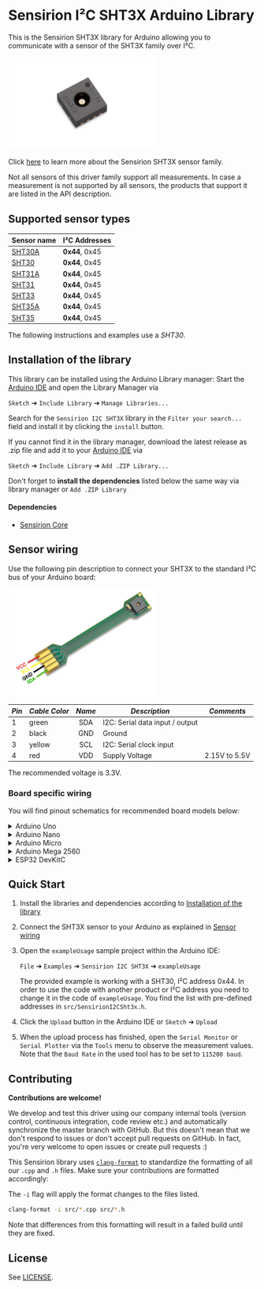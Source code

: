 # Sensirion I²C SHT3X Arduino Library

This is the Sensirion SHT3X library for Arduino allowing you to 
communicate with a sensor of the SHT3X family over I²C.

<img src="images/SHT3x.png" width="300px">

Click [here](https://sensirion.com/products/catalog/SHT30-DIS-B) to learn more about the Sensirion SHT3X sensor family.


Not all sensors of this driver family support all measurements.
In case a measurement is not supported by all sensors, the products that
support it are listed in the API description.



## Supported sensor types

| Sensor name   | I²C Addresses  |
| ------------- | -------------- |
|[SHT30A](https://sensirion.com/products/catalog/SHT30A-DIS-B)| **0x44**, 0x45|
|[SHT30](https://sensirion.com/products/catalog/SHT30-DIS-B)| **0x44**, 0x45|
|[SHT31A](https://sensirion.com/products/catalog/SHT31A-DIS-B)| **0x44**, 0x45|
|[SHT31](https://sensirion.com/products/catalog/SHT31-DIS-B)| **0x44**, 0x45|
|[SHT33](https://sensirion.com/products/catalog/SHT33-DIS)| **0x44**, 0x45|
|[SHT35A](https://sensirion.com/products/catalog/SHT35A-DIS-B)| **0x44**, 0x45|
|[SHT35](https://sensirion.com/products/catalog/SHT35-DIS-B)| **0x44**, 0x45|

The following instructions and examples use a *SHT30*.



## Installation of the library

This library can be installed using the Arduino Library manager:
Start the [Arduino IDE](http://www.arduino.cc/en/main/software) and open
the Library Manager via

`Sketch` ➔ `Include Library` ➔ `Manage Libraries...`

Search for the `Sensirion I2C SHT3X` library in the `Filter
your search...` field and install it by clicking the `install` button.

If you cannot find it in the library manager, download the latest release as .zip file 
and add it to your [Arduino IDE](http://www.arduino.cc/en/main/software) via

`Sketch` ➔ `Include Library` ➔ `Add .ZIP Library...`

Don't forget to **install the dependencies** listed below the same way via library 
manager or `Add .ZIP Library`

#### Dependencies
* [Sensirion Core](https://github.com/Sensirion/arduino-core)

## Sensor wiring

Use the following pin description to connect your SHT3X to the standard I²C bus of your Arduino board:

<img src="images/SHT3x_pinout.png" width="300px">

| *Pin* | *Cable Color* | *Name* | *Description*  | *Comments* |
|-------|---------------|:------:|----------------|------------|
| 1 | green | SDA | I2C: Serial data input / output | 
| 2 | black | GND | Ground | 
| 3 | yellow | SCL | I2C: Serial clock input | 
| 4 | red | VDD | Supply Voltage | 2.15V to 5.5V




The recommended voltage is 3.3V.

### Board specific wiring
You will find pinout schematics for recommended board models below:



<details><summary>Arduino Uno</summary>
<p>

| *SHT3X* | *SHT3X Pin* | *Cable Color* | *Board Pin* |
| :---: | --- | --- | --- |
| SDA | 1 | green | D18/SDA |
| GND | 2 | black | GND |
| SCL | 3 | yellow | D19/SCL |
| VDD | 4 | red | 3.3V |



<img src="images/Arduino-Uno-Rev3-i2c-pinout-3.3V.png" width="600px">
</p>
</details>



<details><summary>Arduino Nano</summary>
<p>

| *SHT3X* | *SHT3X Pin* | *Cable Color* | *Board Pin* |
| :---: | --- | --- | --- |
| SDA | 1 | green | A4 |
| GND | 2 | black | GND |
| SCL | 3 | yellow | A5 |
| VDD | 4 | red | 3.3V |



<img src="images/Arduino-Nano-i2c-pinout-3.3V.png" width="600px">
</p>
</details>



<details><summary>Arduino Micro</summary>
<p>

| *SHT3X* | *SHT3X Pin* | *Cable Color* | *Board Pin* |
| :---: | --- | --- | --- |
| SDA | 1 | green | D2/SDA |
| GND | 2 | black | GND |
| SCL | 3 | yellow | ~D3/SCL |
| VDD | 4 | red | 3.3V |



<img src="images/Arduino-Micro-i2c-pinout-3.3V.png" width="600px">
</p>
</details>



<details><summary>Arduino Mega 2560</summary>
<p>

| *SHT3X* | *SHT3X Pin* | *Cable Color* | *Board Pin* |
| :---: | --- | --- | --- |
| SDA | 1 | green | D20/SDA |
| GND | 2 | black | GND |
| SCL | 3 | yellow | D21/SCL |
| VDD | 4 | red | 3.3V |



<img src="images/Arduino-Mega-2560-Rev3-i2c-pinout-3.3V.png" width="600px">
</p>
</details>



<details><summary>ESP32 DevKitC</summary>
<p>

| *SHT3X* | *SHT3X Pin* | *Cable Color* | *Board Pin* |
| :---: | --- | --- | --- |
| SDA | 1 | green | GPIO 21 |
| GND | 2 | black | GND |
| SCL | 3 | yellow | GPIO 22 |
| VDD | 4 | red | 3V3 |



<img src="images/esp32-devkitc-i2c-pinout-3.3V.png" width="600px">
</p>
</details>


## Quick Start

1. Install the libraries and dependencies according to [Installation of the library](#installation-of-the-library)

2. Connect the SHT3X sensor to your Arduino as explained in [Sensor wiring](#sensor-wiring)

3. Open the `exampleUsage` sample project within the Arduino IDE:

   `File` ➔ `Examples` ➔ `Sensirion I2C SHT3X` ➔ `exampleUsage`

  
   The provided example is working with a SHT30, I²C address 0x44.
   In order to use the code with another product or I²C address you need to change it in the code of `exampleUsage`. 
   You find the list with pre-defined addresses in `src/SensirionI2CSht3x.h`.


5. Click the `Upload` button in the Arduino IDE or `Sketch` ➔ `Upload`

4. When the upload process has finished, open the `Serial Monitor` or `Serial
   Plotter` via the `Tools` menu to observe the measurement values. Note that
   the `Baud Rate` in the used tool has to be set to `115200 baud`.

## Contributing

**Contributions are welcome!**

We develop and test this driver using our company internal tools (version
control, continuous integration, code review etc.) and automatically
synchronize the master branch with GitHub. But this doesn't mean that we don't
respond to issues or don't accept pull requests on GitHub. In fact, you're very
welcome to open issues or create pull requests :)

This Sensirion library uses
[`clang-format`](https://releases.llvm.org/download.html) to standardize the
formatting of all our `.cpp` and `.h` files. Make sure your contributions are
formatted accordingly:

The `-i` flag will apply the format changes to the files listed.

```bash
clang-format -i src/*.cpp src/*.h
```

Note that differences from this formatting will result in a failed build until
they are fixed.


## License

See [LICENSE](LICENSE).
